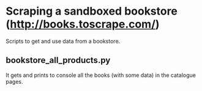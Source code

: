 # Scraping a sandboxed bookstore (http://books.toscrape.com/)
Scripts to get and use data from a bookstore.

## bookstore_all_products.py
It gets and prints to console all the books (with some data) in the catalogue pages.
